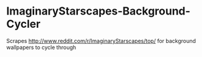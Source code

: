 ImaginaryStarscapes-Background-Cycler
=====================================

Scrapes http://www.reddit.com/r/ImaginaryStarscapes/top/ for background wallpapers to cycle through

